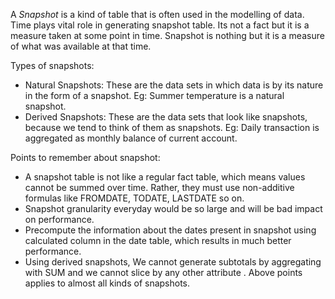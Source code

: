 A _Snapshot_ is a kind of table that is often used in the modelling of data. Time plays vital role in generating snapshot table. Its not a fact but it is a measure taken at some point in time. Snapshot is nothing but it is a measure of what was available at that time. 

Types of snapshots:
+ Natural Snapshots: These are the data sets in which data is by its nature in the form of a snapshot. Eg: Summer temperature is a natural snapshot.
+ Derived Snapshots: These are the data sets that look like snapshots, because we tend to think of them as snapshots. Eg: Daily transaction is aggregated as monthly balance of current account. 

Points to remember about snapshot:
* A snapshot table is not like a regular fact table, which means values cannot be summed over time. Rather, they must use non-additive formulas like FROMDATE, TODATE, LASTDATE so on.
* Snapshot granularity everyday would be so large and will be bad impact on performance. 
* Precompute the information about the dates present in snapshot using calculated column in the date table, which results in much better performance.
* Using derived snapshots, We cannot generate subtotals by aggregating with SUM and we cannot slice by any other attribute . 
Above points applies to almost all kinds of snapshots.

